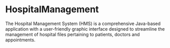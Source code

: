 # HospitalManagement
The Hospital Management System (HMS) is a comprehensive Java-based application with a user-friendly graphic interface designed to streamline the management of hospital files pertaining to patients, doctors and appointments. 
